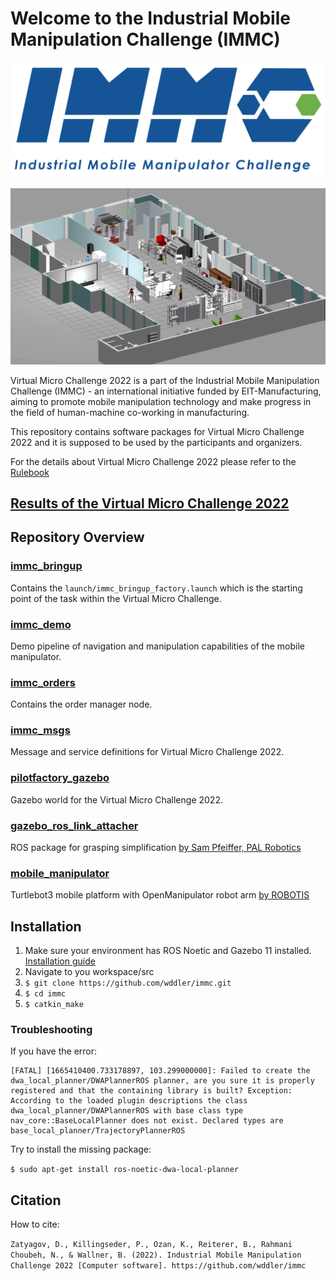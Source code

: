 # Welcome to the Industrial Mobile Manipulation Challenge (IMMC)

![alt text](img/immc_logo_withtext.png "IMMC Logo")

![alt text](img/pilotfactory6.png "IMMC Picture")

Virtual Micro Challenge 2022 is a part of the Industrial Mobile Manipulation Challenge (IMMC) - an international initiative funded by EIT-Manufacturing, aiming to promote mobile manipulation technology and make progress in the field of human-machine co-working in manufacturing.

This repository contains software packages for Virtual Micro Challenge 2022 and it is supposed to be used by the participants and organizers.

For the details about Virtual Micro Challenge 2022 please refer to the [Rulebook](immc_virtual_micro_rulebook_2022.pdf)

## [Results of the Virtual Micro Challenge 2022](Virtual_Micro_Challenge_2022_Results)

## Repository Overview

### [immc_bringup](immc_bringup)

Contains the `launch/immc_bringup_factory.launch` which is the starting point of the task within the Virtual Micro Challenge.

### [immc_demo](immc_demo)

Demo pipeline of navigation and manipulation capabilities of the mobile manipulator.

### [immc_orders](immc_orders)

Contains the order manager node.

### [immc_msgs](immc_msgs)

Message and service definitions for Virtual Micro Challenge 2022.

### [pilotfactory_gazebo](pilotfactory_gazebo)

Gazebo world for the Virtual Micro Challenge 2022.

### [gazebo_ros_link_attacher](gazebo_ros_link_attacher)

ROS package for grasping simplification [by Sam Pfeiffer, PAL Robotics](https://github.com/pal-robotics/gazebo_ros_link_attacher)

### [mobile_manipulator](mobile_manipulator)

Turtlebot3 mobile platform with OpenManipulator robot arm [by ROBOTIS](https://emanual.robotis.com/docs/en/platform/turtlebot3/manipulation/)

## Installation

1. Make sure your environment has ROS Noetic and Gazebo 11 installed. [Installation guide](http://wiki.ros.org/noetic/Installation)
2. Navigate to you workspace/src
3. `$ git clone https://github.com/wddler/immc.git`
4. `$ cd immc`
5. `$ catkin_make`

### Troubleshooting

If you have the error:

    [FATAL] [1665410400.733178897, 103.299000000]: Failed to create the dwa_local_planner/DWAPlannerROS planner, are you sure it is properly registered and that the containing library is built? Exception: According to the loaded plugin descriptions the class dwa_local_planner/DWAPlannerROS with base class type nav_core::BaseLocalPlanner does not exist. Declared types are  base_local_planner/TrajectoryPlannerROS

Try to install the missing package:

`$ sudo apt-get install ros-noetic-dwa-local-planner`

## Citation

How to cite:

`Zatyagov, D., Killingseder, P., Ozan, K., Reiterer, B., Rahmani Choubeh, N., & Wallner, B. (2022). Industrial Mobile Manipulation Challenge 2022 [Computer software]. https://github.com/wddler/immc`
